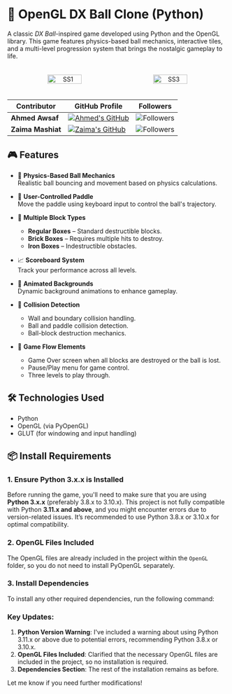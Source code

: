 # 🧱 OpenGL DX Ball Clone (Python)

A classic *DX Ball*-inspired game developed using Python and the OpenGL library. This game features physics-based ball mechanics, interactive tiles, and a multi-level progression system that brings the nostalgic gameplay to life.

<div align="center" style="display: flex; justify-content: space-around; flex-wrap: wrap; padding:10px;"> <img src="https://github.com/user-attachments/assets/59e38088-3371-4a65-a48c-794f290a5849" alt="SS1" style="width: 40%; height: auto; padding: 10px;"/> <img src="https://github.com/user-attachments/assets/d3c08548-9466-4bd1-9528-24e04f3e0009" alt="SS3" style="width: 40%; height: auto; padding: 10px;"/> </div>

<div align="center">

| Contributor        | GitHub Profile                                                                                 | Followers                                                                                           |
|--------------------|------------------------------------------------------------------------------------------------|-----------------------------------------------------------------------------------------------------|
| **Ahmed Awsaf**    | [![Ahmed's GitHub](https://img.shields.io/badge/-AhmedAwsaf-181717?style=for-the-badge&logo=github&logoColor=white)](https://github.com/AhmedAwsaf) | ![Followers](https://img.shields.io/github/followers/AhmedAwsaf?label=Follow&style=social)          |
| **Zaima Mashiat**  | [![Zaima's GitHub](https://img.shields.io/badge/-zaimamashiat-181717?style=for-the-badge&logo=github&logoColor=white)](https://github.com/zaimamashiat) | ![Followers](https://img.shields.io/github/followers/zaimamashiat?label=Follow&style=social)       |

</div>

## 🎮 Features

- 🎱 **Physics-Based Ball Mechanics**  
  Realistic ball bouncing and movement based on physics calculations.

- 🧍 **User-Controlled Paddle**  
  Move the paddle using keyboard input to control the ball's trajectory.

- 🧱 **Multiple Block Types**
  - **Regular Boxes** – Standard destructible blocks.
  - **Brick Boxes** – Requires multiple hits to destroy.
  - **Iron Boxes** – Indestructible obstacles.

- 📈 **Scoreboard System**  
  Track your performance across all levels.

- 🌌 **Animated Backgrounds**  
  Dynamic background animations to enhance gameplay.

- 🧱 **Collision Detection**
  - Wall and boundary collision handling.
  - Ball and paddle collision detection.
  - Ball-block destruction mechanics.

- 🎯 **Game Flow Elements**
  - Game Over screen when all blocks are destroyed or the ball is lost.
  - Pause/Play menu for game control.
  - Three levels to play through.

## 🛠️ Technologies Used

- Python
- OpenGL (via PyOpenGL)
- GLUT (for windowing and input handling)

## 📦 Install Requirements

### 1. **Ensure Python 3.x.x is Installed**
Before running the game, you'll need to make sure that you are using **Python 3.x.x** (preferably 3.8.x to 3.10.x). This project is not fully compatible with Python **3.11.x and above**, and you might encounter errors due to version-related issues. It’s recommended to use Python 3.8.x or 3.10.x for optimal compatibility.

### 2. **OpenGL Files Included**
The OpenGL files are already included in the project within the `OpenGL` folder, so you do not need to install PyOpenGL separately.

### 3. **Install Dependencies**
To install any other required dependencies, run the following command:


### Key Updates:
1. **Python Version Warning**: I've included a warning about using Python 3.11.x or above due to potential errors, recommending Python 3.8.x or 3.10.x.
2. **OpenGL Files Included**: Clarified that the necessary OpenGL files are included in the project, so no installation is required.
3. **Dependencies Section**: The rest of the installation remains as before.

Let me know if you need further modifications!
